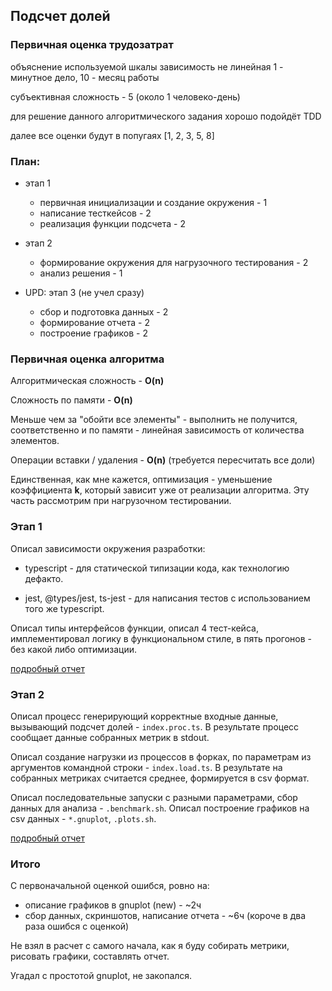 ## Подсчет долей

### Первичная оценка трудозатрат

объяснение используемой шкалы
зависимость не линейная
1 - минутное дело, 10 - месяц работы 

субъективная сложность - 5 (около 1 человеко-день)

для решение данного алгоритмического задания хорошо подойдёт TDD

далее все оценки будут в попугаях [1, 2, 3, 5, 8]

### План:

- этап 1
  - первичная инициализации и создание окружения - 1
  - написание тесткейсов - 2
  - реализация функции подсчета - 2

- этап 2
  - формирование окружения для нагрузочного тестирования - 2
  - анализ решения - 1
  
- UPD: этап 3 (не учел сразу)
  - сбор и подготовка данных - 2
  - формирование отчета - 2
  - построение графиков - 2

### Первичная оценка алгоритма

Алгоритмическая сложность - **O(n)**

Сложность по памяти - **O(n)**

Меньше чем за "обойти все элементы" - выполнить не получится, соответственно и по памяти - линейная зависимость от количества элементов.

Операции вставки / удаления - **O(n)**
(требуется пересчитать все доли)

Единственная, как мне кажется, оптимизация - уменьшение коэффициента **k**, который зависит уже от реализации алгоритма. Эту часть рассмотрим при нагрузочном тестировании.

### Этап 1

Описал зависимости окружения разработки:

  * typescript - для статической типизации кода, как технологию дефакто.

  * jest, @types/jest, ts-jest - для написания тестов с использованием того же typescript.

Описал типы интерфейсов функции, описал 4 тест-кейса, имплементировал логику в функциональном стиле, в пять прогонов - без какой либо оптимизации.

[подробный отчет](./EPISODE1.md)

### Этап 2

Описал процесс генерирующий корректные входные данные, вызывающий подсчет долей - `index.proc.ts`. 
В результате процесс сообщает данные собранных метрик в stdout.

Описал создание нагрузки из процессов в форках, по параметрам из аргументов командной строки - `index.load.ts`.
В результате на собранных метриках считается среднее, формируется в csv формат.

Описал последовательные запуски с разными параметрами, сбор данных для анализа - `.benchmark.sh`.
Описал построение графиков на csv данных - `*.gnuplot`, `.plots.sh`.

[подробный отчет](./EPISODE2.md)

### Итого

С первоначальной оценкой ошибся, ровно на:
- описание графиков в gnuplot (new) - ~2ч
- сбор данных, скриншотов, написание отчета - ~6ч
(короче в два раза ошибся с оценкой)

Не взял в расчет с самого начала, как я буду собирать метрики, рисовать графики, составлять отчет.

Угадал с простотой gnuplot, не закопался.
